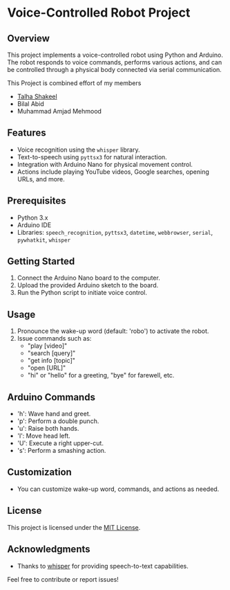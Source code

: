 # Voice-Controlled Robot Project

## Overview
This project implements a voice-controlled robot using Python and Arduino. The robot responds to voice commands, performs various actions, and can be controlled through a physical body connected via serial communication.

This Project is combined effort of my members
  - [Talha Shakeel](https://github.com/cls-talha)
  - Bilal Abid
  - Muhammad Amjad Mehmood

## Features
- Voice recognition using the `whisper` library.
- Text-to-speech using `pyttsx3` for natural interaction.
- Integration with Arduino Nano for physical movement control.
- Actions include playing YouTube videos, Google searches, opening URLs, and more.

## Prerequisites
- Python 3.x
- Arduino IDE
- Libraries: `speech_recognition`, `pyttsx3`, `datetime`, `webbrowser`, `serial`, `pywhatkit`, `whisper`

## Getting Started
1. Connect the Arduino Nano board to the computer.
2. Upload the provided Arduino sketch to the board.
3. Run the Python script to initiate voice control.

## Usage
1. Pronounce the wake-up word (default: 'robo') to activate the robot.
2. Issue commands such as:
   - "play [video]"
   - "search [query]"
   - "get info [topic]"
   - "open [URL]"
   - "hi" or "hello" for a greeting, "bye" for farewell, etc.

## Arduino Commands
- 'h': Wave hand and greet.
- 'p': Perform a double punch.
- 'u': Raise both hands.
- 'l': Move head left.
- 'U': Execute a right upper-cut.
- 's': Perform a smashing action.

## Customization
- You can customize wake-up word, commands, and actions as needed.

## License
This project is licensed under the [MIT License](LICENSE).

## Acknowledgments
- Thanks to [whisper](https://github.com/openai/whisper) for providing speech-to-text capabilities.

Feel free to contribute or report issues!
